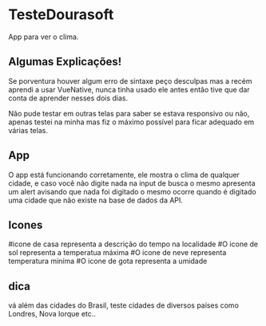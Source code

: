 # TesteDourasoft
App para ver o clima.

## Algumas Explicações!
Se porventura houver algum erro de sintaxe peço desculpas mas a recém aprendi a usar VueNative, nunca tinha usado ele antes então tive
que dar conta de aprender nesses dois dias.

Não pude testar em outras telas para saber se estava responsivo ou não, apenas testei na minha mas fiz o máximo possível para ficar
adequado em várias telas.

## App
O app está funcionando corretamente, ele mostra o clima de qualquer cidade, e caso você não digite nada na input de busca o mesmo
apresenta um alert avisando que nada foi digitado o mesmo ocorre quando é digitado uma cidade que não existe na base de dados da API.

## Icones
#icone de casa representa a descrição do tempo na localidade
#O icone de sol representa a temperatua máxima
#O icone de neve representa temperatura miníma
#O icone de gota representa a umidade

## dica
vá além das cidades do Brasil, teste cidades de diversos países como Londres, Nova Iorque etc..


